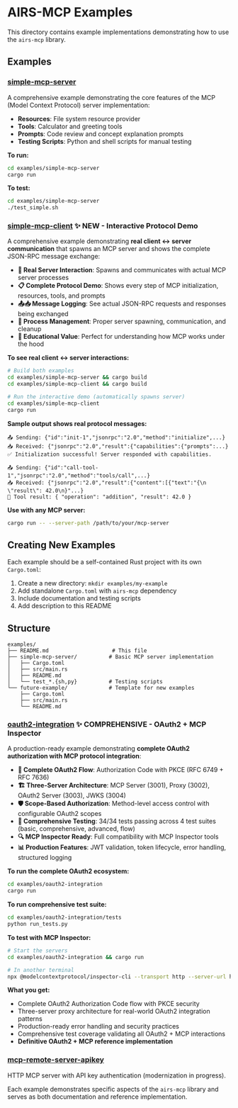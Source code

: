 # AIRS-MCP Examples

This directory contains example implementations demonstrating how to use the `airs-mcp` library.

## Examples

### [simple-mcp-server](./simple-mcp-server/)

A comprehensive example demonstrating the core features of the MCP (Model Context Protocol) server implementation:

- **Resources**: File system resource provider
- **Tools**: Calculator and greeting tools  
- **Prompts**: Code review and concept explanation prompts
- **Testing Scripts**: Python and shell scripts for manual testing

**To run:**
```bash
cd examples/simple-mcp-server
cargo run
```

**To test:**
```bash
cd examples/simple-mcp-server
./test_simple.sh
```

### [simple-mcp-client](./simple-mcp-client/) ✨ **NEW** - Interactive Protocol Demo

A comprehensive example demonstrating **real client ↔ server communication** that spawns an MCP server and shows the complete JSON-RPC message exchange:

- **📡 Real Server Interaction**: Spawns and communicates with actual MCP server processes
- **📋 Complete Protocol Demo**: Shows every step of MCP initialization, resources, tools, and prompts
- **📤📥 Message Logging**: See actual JSON-RPC requests and responses being exchanged  
- **🔄 Process Management**: Proper server spawning, communication, and cleanup
- **🎯 Educational Value**: Perfect for understanding how MCP works under the hood

**To see real client ↔ server interactions:**
```bash
# Build both examples
cd examples/simple-mcp-server && cargo build
cd examples/simple-mcp-client && cargo build

# Run the interactive demo (automatically spawns server)
cd examples/simple-mcp-client
cargo run
```

**Sample output shows real protocol messages:**
```
📤 Sending: {"id":"init-1","jsonrpc":"2.0","method":"initialize",...}
📥 Received: {"jsonrpc":"2.0","result":{"capabilities":{"prompts":...}
✅ Initialization successful! Server responded with capabilities.

📤 Sending: {"id":"call-tool-1","jsonrpc":"2.0","method":"tools/call",...}
📥 Received: {"jsonrpc":"2.0","result":{"content":[{"text":"{\n  \"result\": 42.0\n}"...}
🎯 Tool result: { "operation": "addition", "result": 42.0 }
```

**Use with any MCP server:**
```bash
cargo run -- --server-path /path/to/your/mcp-server
```

## Creating New Examples

Each example should be a self-contained Rust project with its own `Cargo.toml`:

1. Create a new directory: `mkdir examples/my-example`
2. Add standalone `Cargo.toml` with `airs-mcp` dependency
3. Include documentation and testing scripts
4. Add description to this README

## Structure

```
examples/
├── README.md                    # This file
├── simple-mcp-server/          # Basic MCP server implementation
│   ├── Cargo.toml
│   ├── src/main.rs
│   ├── README.md
│   └── test_*.{sh,py}          # Testing scripts
└── future-example/             # Template for new examples
    ├── Cargo.toml
    ├── src/main.rs
    └── README.md
```

### [oauth2-integration](./oauth2-integration/) ✨ **COMPREHENSIVE** - OAuth2 + MCP Inspector

A production-ready example demonstrating **complete OAuth2 authorization with MCP protocol integration**:

- **🔐 Complete OAuth2 Flow**: Authorization Code with PKCE (RFC 6749 + RFC 7636) 
- **🏗️ Three-Server Architecture**: MCP Server (3001), Proxy (3002), OAuth2 Server (3003), JWKS (3004)
- **🛡️ Scope-Based Authorization**: Method-level access control with configurable OAuth2 scopes
- **🧪 Comprehensive Testing**: 34/34 tests passing across 4 test suites (basic, comprehensive, advanced, flow)
- **🔍 MCP Inspector Ready**: Full compatibility with MCP Inspector tools
- **📊 Production Features**: JWT validation, token lifecycle, error handling, structured logging

**To run the complete OAuth2 ecosystem:**
```bash
cd examples/oauth2-integration
cargo run
```

**To run comprehensive test suite:**
```bash
cd examples/oauth2-integration/tests
python run_tests.py
```

**To test with MCP Inspector:**
```bash
# Start the servers
cd examples/oauth2-integration && cargo run

# In another terminal
npx @modelcontextprotocol/inspector-cli --transport http --server-url http://localhost:3002/mcp
```

**What you get:**
- Complete OAuth2 Authorization Code flow with PKCE security
- Three-server proxy architecture for real-world OAuth2 integration patterns  
- Production-ready error handling and security practices
- Comprehensive test coverage validating all OAuth2 + MCP interactions
- **Definitive OAuth2 + MCP reference implementation**

### [mcp-remote-server-apikey](./mcp-remote-server-apikey/) 

HTTP MCP server with API key authentication (modernization in progress).

Each example demonstrates specific aspects of the `airs-mcp` library and serves as both documentation and reference implementation.
